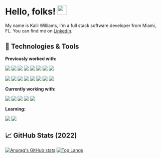 # Hello, folks! <img src="https://raw.githubusercontent.com/MartinHeinz/MartinHeinz/master/wave.gif" width="30px">

My name is Kalil Williams, I'm a full stack software developer from Miami, FL. You can find me on [LinkedIn](https://www.linkedin.com/in/kalilwillams/).

## 🔧 Technologies & Tools

**Previously worked with:**

![](https://img.shields.io/badge/Previous-Ruby-informational?style=flat&logo=<LOGO_NAME>&logoColor=white&color=2bbc8a) 
![](https://img.shields.io/badge/Previous-PHP-informational?style=flat&logo=<LOGO_NAME>&logoColor=white&color=2bbc8a) 
![](https://img.shields.io/badge/Previous-Python-informational?style=flat&logo=<LOGO_NAME>&logoColor=white&color=2bbc8a) 
![](https://img.shields.io/badge/Previous-HTML-informational?style=flat&logo=<LOGO_NAME>&logoColor=white&color=2bbc8a) 
![](https://img.shields.io/badge/Previous-CSS-informational?style=flat&logo=<LOGO_NAME>&logoColor=white&color=2bbc8a) 
![](https://img.shields.io/badge/Previous-JavaScript-informational?style=flat&logo=<LOGO_NAME>&logoColor=white&color=2bbc8a) 
![](https://img.shields.io/badge/Previous-Wordpress-informational?style=flat&logo=<LOGO_NAME>&logoColor=white&color=2bbc8a) 
![](https://img.shields.io/badge/Previous-SQL-informational?style=flat&logo=<LOGO_NAME>&logoColor=white&color=2bbc8a) 

![](https://img.shields.io/badge/Previous-Rails-informational?style=flat&logo=<LOGO_NAME>&logoColor=white&color=2bbc8a) 
![](https://img.shields.io/badge/Previous-React-informational?style=flat&logo=<LOGO_NAME>&logoColor=white&color=2bbc8a) 
![](https://img.shields.io/badge/Previous-SVN-informational?style=flat&logo=<LOGO_NAME>&logoColor=white&color=2bbc8a) 
![](https://img.shields.io/badge/Previous-Heroku-informational?style=flat&logo=<LOGO_NAME>&logoColor=white&color=2bbc8a) 
![](https://img.shields.io/badge/Previous-CircleCI-informational?style=flat&logo=<LOGO_NAME>&logoColor=white&color=2bbc8a) 
![](https://img.shields.io/badge/Previous-Bitbucket-informational?style=flat&logo=<LOGO_NAME>&logoColor=white&color=2bbc8a) 
![](https://img.shields.io/badge/Previous-VS_Code-informational?style=flat&logo=<LOGO_NAME>&logoColor=white&color=2bbc8a) 
![](https://img.shields.io/badge/Previous-Jira-informational?style=flat&logo=<LOGO_NAME>&logoColor=white&color=2bbc8a) 

**Currently working with:**

![](https://img.shields.io/badge/Current-Ruby_on_Rails-informational?style=flat&logo=<LOGO_NAME>&logoColor=white&color=2bbc8a)
![](https://img.shields.io/badge/Current-Typescript-informational?style=flat&logo=<LOGO_NAME>&logoColor=white&color=2bbc8a) 
![](https://img.shields.io/badge/Current-AWS-informational?style=flat&logo=<LOGO_NAME>&logoColor=white&color=2bbc8a) 
![](https://img.shields.io/badge/Current-Git-informational?style=flat&logo=<LOGO_NAME>&logoColor=white&color=2bbc8a) 
![](https://img.shields.io/badge/Current-PostgreSQL-informational?style=flat&logo=<LOGO_NAME>&logoColor=white&color=2bbc8a) 

**Learning:**

![](https://img.shields.io/badge/Learning-Kafka-informational?style=flat&logo=<LOGO_NAME>&logoColor=white&color=2bbc8a) 
![](https://img.shields.io/badge/Learning-Kubernetes-informational?style=flat&logo=<LOGO_NAME>&logoColor=white&color=2bbc8a) 

## &#x1f4c8; GitHub Stats (2022)

[![Anurag's GitHub stats](https://github-readme-stats.vercel.app/api?username=kalil1&hide=issues,contribs&include_all_commits=true&show_icons=true)](https://github.com/anuraghazra/github-readme-stats)
[![Top Langs](https://github-readme-stats.vercel.app/api/top-langs/?username=kalil1&langs_count=15&hide=C,Shell,SCSS,CoffeeScript&layout=compact)](https://github.com/kalil1/github-readme-stats)

